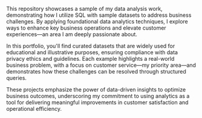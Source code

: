 This repository showcases a sample of my data analysis work, demonstrating how I utilize SQL with sample datasets to address business challenges. By applying foundational data analytics techniques, I explore ways to enhance key business operations and elevate customer experiences—an area I am deeply passionate about.

In this portfolio, you'll find curated datasets that are widely used for educational and illustrative purposes, ensuring compliance with data privacy ethics and guidelines. Each example highlights a real-world business problem, with a focus on customer service—my priority area—and demonstrates how these challenges can be resolved through structured queries.

These projects emphasize the power of data-driven insights to optimize business outcomes, underscoring my commitment to using analytics as a tool for delivering meaningful improvements in customer satisfaction and operational efficiency.
